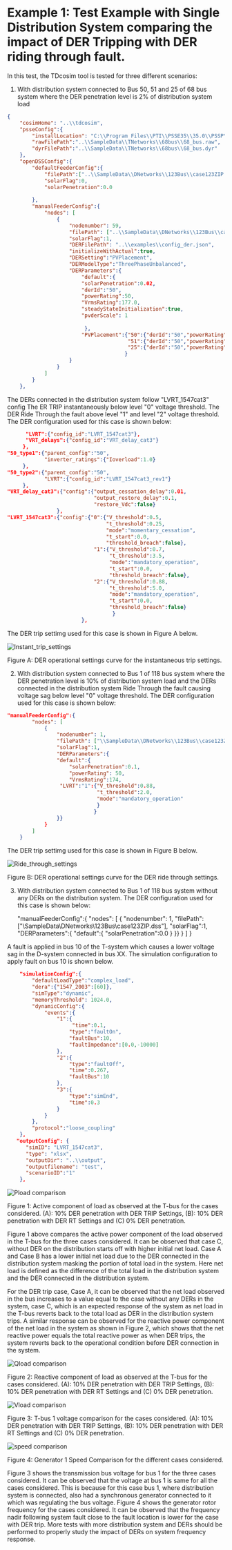 
# Example 1: Test Example with Single Distribution System comparing the impact of DER Tripping with DER riding through fault.

In this test, the TDcosim tool is tested for three different scenarios:
1. With distribution system connected to Bus 50, 51 and 25 of 68 bus system where the DER penetration level is 2% of distribution system load 

```json
{
    "cosimHome": "..\\tdcosim",
    "psseConfig":{
        "installLocation": "C:\\Program Files\\PTI\\PSSE35\\35.0\\PSSPY27",
        "rawFilePath":"..\\SampleData\\TNetworks\\68bus\\68_bus.raw",
        "dyrFilePath":"..\\SampleData\\TNetworks\\68bus\\68_bus.dyr"        
    },
    "openDSSConfig":{        
        "defaultFeederConfig":{
            "filePath":["..\\SampleData\\DNetworks\\123Bus\\case123ZIP.dss"],
            "solarFlag":0,
            "solarPenetration":0.0
           
        },
        "manualFeederConfig":{
            "nodes": [
                {
                    "nodenumber": 59,
                    "filePath": ["..\\SampleData\\DNetworks\\123Bus\\case123ZIP.dss"],
                    "solarFlag":1,
                    "DERFilePath": "..\\examples\\config_der.json",
                    "initializeWithActual":true,
                    "DERSetting":"PVPlacement",
                    "DERModelType":"ThreePhaseUnbalanced",
                    "DERParameters":{
                        "default":{
                        "solarPenetration":0.02,
                        "derId":"50",
                        "powerRating":50,
                        "VrmsRating":177.0,
                        "steadyStateInitialization":true,
                        "pvderScale": 1
                                              
                         },
                        "PVPlacement":{"50":{"derId":"50","powerRating":50,"pvderScale":1},
                                       "51":{"derId":"50","powerRating":50,"pvderScale":1},
                                       "25":{"derId":"50","powerRating":50,"pvderScale":1}
                                      }                            
                    }
                }
            ]
        }
    },
```
The DERs connected in the distribution system follow "LVRT_1547cat3" config
The ER TRIP instantaneously below level "0" voltage threshold. 
The DER Ride Through the fault above level "1" and level "2" voltage threshold. 
The DER configuration used for this case is shown below:
```json
	  "LVRT":{"config_id":"LVRT_1547cat3"},
	  "VRT_delays":{"config_id":"VRT_delay_cat3"}
	 },
"50_type1":{"parent_config":"50",						  
			"inverter_ratings":{"Ioverload":1.0}
	 },
"50_type2":{"parent_config":"50",
			"LVRT":{"config_id":"LVRT_1547cat3_rev1"}
	 },
"VRT_delay_cat3":{"config":{"output_cessation_delay":0.01,
							"output_restore_delay":0.1,
							"restore_Vdc":false}
				},
"LVRT_1547cat3":{"config":{"0":{"V_threshold":0.5,
								"t_threshold":0.25,
								"mode":"momentary_cessation",
								"t_start":0.0,
								"threshold_breach":false},
							"1":{"V_threshold":0.7,
								 "t_threshold":3.5,
								 "mode":"mandatory_operation", 
								 "t_start":0.0,
								 "threshold_breach":false},
							"2":{"V_threshold":0.88,
								 "t_threshold":5.0,
								 "mode":"mandatory_operation",
								 "t_start":0.0,
								 "threshold_breach":false}
								  }
						},
```

The DER trip settimg used for this case is shown in Figure A below.

![Instant_trip_settings](use_case_results/study_1/Inst_trip_settings.png)

Figure A: DER operational settings curve for the instantaneous trip settings.


2. With distribution system connected to Bus 1 of 118 bus system where the DER penetration level is 10% of distribution system load 
and the DERs connected in the distribution system Ride Through the fault causing voltage sag below level "0" voltage threshold. The DER configuration used for this case is shown below:


```json
"manualFeederConfig":{
        "nodes": [
            {
                "nodenumber": 1,
                "filePath": ["\\SampleData\\DNetworks\\123Bus\\case123ZIP.dss"],
                "solarFlag":1,                
                "DERParameters":{
                "default":{
                    "solarPenetration":0.1, 
                    "powerRating": 50,
                    "VrmsRating":174,
                 "LVRT":"1":{"V_threshold":0.88,
                             "t_threshold":2.0,
                             "mode":"mandatory_operation"
                             }
                            }
                }}
            }
        ]
    }
```

 The DER trip settimg used for this case is shown in Figure B below.

 ![Ride_through_settings](use_case_results/study_1/Ride_through_settings.png)
 
 Figure B: DER operational settings curve for the DER ride through settings.
                        
3. With distribution system connected to Bus 1 of 118 bus system without any DERs on the distribution system. The DER configuration used for this case is shown below:


    "manualFeederConfig":{
            "nodes": [
                {
                    "nodenumber": 1,
                    "filePath": ["\\SampleData\\DNetworks\\123Bus\\case123ZIP.dss"],
                    "solarFlag":1,                
                    "DERParameters":{
                    "default":{
                        "solarPenetration":0.0
                              }
                    }}
                }
            ]
        }



A fault is applied in bus 10 of the T-system which causes a lower voltage sag in the D-system connected in bus XX. The simulation configuration to apply fault on bus 10 is shown below.


```json
	"simulationConfig":{
		"defaultLoadType":"complex_load",
		"dera":{"1547_2003":[60]},
		"simType":"dynamic",
		"memoryThreshold": 1024.0,
		"dynamicConfig":{
			"events":{
				"1":{
					 "time":0.1,
					"type":"faultOn",
					"faultBus":10,
					"faultImpedance":[0.0,-10000]
				},
				"2":{
					"type":"faultOff",
					"time":0.267,
					"faultBus":10
				},
				"3":{
					"type":"simEnd",
					"time":0.3
				}
			}
		},
		"protocol":"loose_coupling"
	},
   "outputConfig": {
      "simID": "LVRT_1547cat3", 
      "type": "xlsx", 
      "outputDir": "..\\output", 
	  "outputfilename": "test",
	  "scenarioID":"1"
	},
```

![Pload comparison](use_case_results/study_1/Pload_comparison_study_1.png)

Figure 1: Active component of load as observed at the T-bus for the cases considered. (A): 10% DER penetration with DER TRIP Settings, (B): 10% DER penetration with DER RT Settings and (C) 0% DER penetration.

Figure 1 above compares the active power component of the load observed in the T-bus for the three cases considered. It can be observed that case C, without DER on the distribution starts off with higher initial net load. Case A and Case B has a lower initial net load due to the DER connected in the distribution system masking the portion of total load in the system. Here net load is defined as the difference of the total load in the distribution system and the DER connected in the distribution system. 

For the DER trip case, Case A, it can be observed that the net load observed in the bus increases to a value equal to the case without any DERs in the system, case C, which is an expected response of the system as net load in the T-bus reverts back to the total load as DER in the distribution system trips. A similar response can be observed for the reactive power component of the net load in the system as shown in Figure 2, which shows that the net reactive power equals the total reactive power as when DER trips, the system reverts back to the operational condition before DER connection in the system.

![Qload comparison](use_case_results/study_1/Qload_comparison_study_1.png)

Figure 2: Reactive component of load as observed at the T-bus for the cases considered. (A): 10% DER penetration with DER TRIP Settings, (B): 10% DER penetration with DER RT Settings and (C) 0% DER penetration.

![Vload comparison](use_case_results/study_1/Vload_comparison_study_1.png)

Figure 3:  T-bus 1 voltage comparison for the cases considered. (A): 10% DER penetration with DER TRIP Settings, (B): 10% DER penetration with DER RT Settings and (C) 0% DER penetration.

![speed comparison](use_case_results/study_1/Generator1_speed_study_1.png)

Figure 4:  Generator 1 Speed Comparison for the different cases considered.

Figure 3 shows the transmission bus voltage for bus 1 for the three cases considered. It can be observed that the voltage at bus 1 is same for all the cases considered. This is because for this case bus 1, where distribution system is connected, also had a synchronous generator connected to it which was regulating the bus voltage. Figure 4 shows the generator rotor frequency for the cases considered. It can be observed that the frequency nadir following system fault close to the fault location is lower for the case with DER trip. More tests with more distribution system and DERs should be performed to properly study the impact of DERs on system frequency response.
